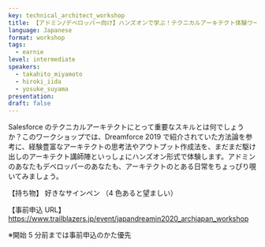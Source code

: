 ```yaml
---
key: technical_architect_workshop
title: 【アドミン/デベロッパー向け】ハンズオンで学ぶ！テクニカルアーキテクト体験ワークショップ
language: Japanese
format: workshop
tags:
  - earnie
level: intermediate
speakers:
  - takahito_miyamoto
  - hiroki_iida
  - yosuke_suyama
presentation:
draft: false
---
```


Salesforce のテクニカルアーキテクトにとって重要なスキルとは何でしょうか？このワークショップでは、Dreamforce 2019 で紹介されていた方法論を参考に、経験豊富なアーキテクトの思考法やアウトプット作成法を、まだまだ駆け出しのアーキテクト講師陣といっしょにハンズオン形式で体験します。アドミンのあなたもデベロッパーのあなたも、アーキテクトのとある日常をちょっぴり覗いてみましょう。

【持ち物】 好きなサインペン （4 色あると望ましい）

【事前申込 URL】 https://www.trailblazers.jp/event/japandreamin2020_archjapan_workshop

※開始 5 分前までは事前申込のかた優先

